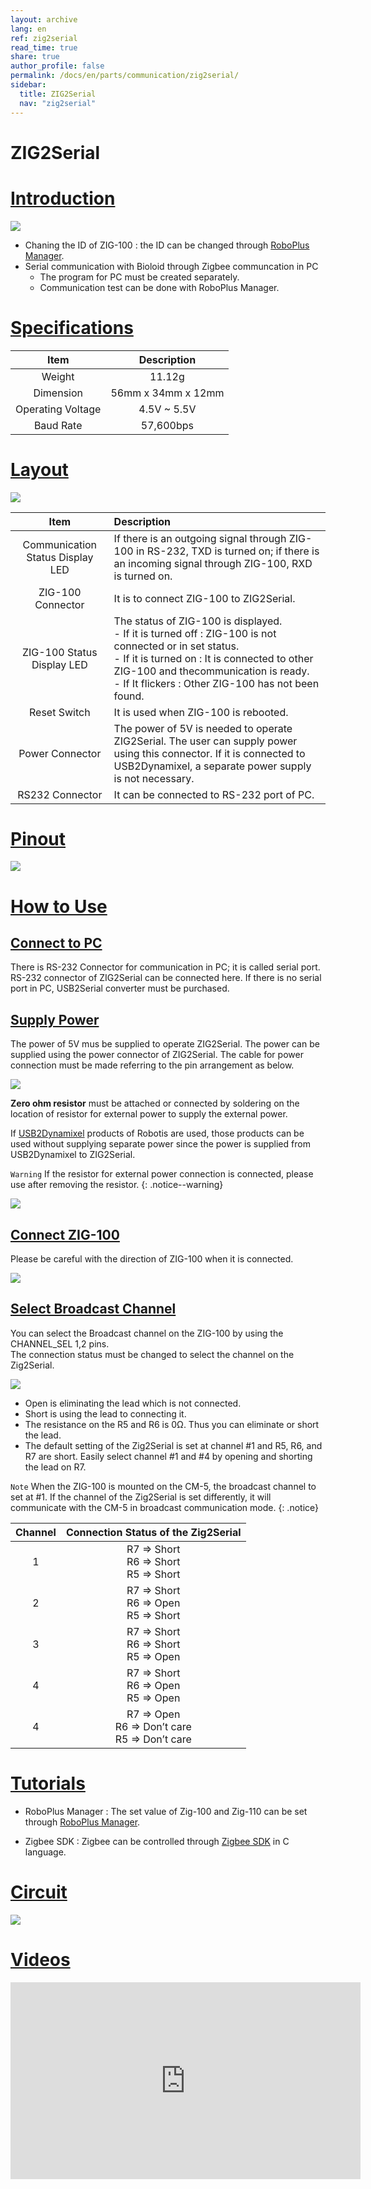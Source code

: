 ```yaml
---
layout: archive
lang: en
ref: zig2serial
read_time: true
share: true
author_profile: false
permalink: /docs/en/parts/communication/zig2serial/
sidebar:
  title: ZIG2Serial
  nav: "zig2serial"
---
```


# ZIG2Serial

# [Introduction](#introduction)

![](/assets/images/parts/communication/zig2serial_product.png)

- Chaning the ID of ZIG-100 : the ID can be changed through [RoboPlus Manager].
- Serial communication with Bioloid through Zigbee communcation in PC
  - The program for PC must be created separately.
  - Communication test can be done with RoboPlus Manager.

# [Specifications](#specifications)

|Item|Description|
|:---:|:---:|
|Weight|11.12g|
|Dimension|56mm x 34mm x 12mm|
|Operating Voltage|4.5V ~ 5.5V|
|Baud Rate|57,600bps|

# [Layout](#layout)

![](/assets/images/parts/communication/zig2serial_01.png)

|Item|Description|
|:---:|:---|
|Communication Status Display LED|If there is an outgoing signal  through ZIG-100 in RS-232, TXD is turned on; if there is an incoming signal through ZIG-100, RXD is turned on.|
|ZIG-100 Connector|It is to connect ZIG-100 to ZIG2Serial.|
|ZIG-100 Status Display LED|The status of ZIG-100 is displayed.<br />- If it is turned off : ZIG-100 is not connected or in set status.<br />- If it is turned on : It is connected to other ZIG-100 and thecommunication is ready.<br />- If It  flickers : Other ZIG-100 has not been found.|
|Reset Switch|It is used when ZIG-100 is rebooted.|
|Power Connector|The power of 5V is needed to operate ZIG2Serial. The user can supply power using this connector. If it is connected to USB2Dynamixel, a separate power supply is not necessary.|
|RS232 Connector|It can be connected to RS-232 port of PC.|

# [Pinout](#pinout)

![](/assets/images/parts/communication/zig2serial_02.png)

# [How to Use](#how-to-use)

## [Connect to PC](#connect-to-pc)

There is RS-232 Connector for communication in PC; it is called serial port. RS-232 connector of ZIG2Serial can be connected here.  If there is no serial port in PC, USB2Serial converter must be purchased.
 
## [Supply Power](#supply-power)

The power of 5V mus be supplied to operate ZIG2Serial.  The power can be supplied using the power connector of ZIG2Serial.  The cable for power connection must be made referring to the pin arrangement as below.

![](/assets/images/parts/communication/zig2serial_03.png)

**Zero ohm resistor** must be attached or connected by soldering on the location of resistor for external power to supply the external power.
 
If [USB2Dynamixel] products of Robotis are used, those products can be used without supplying separate power since the power is supplied from USB2Dynamixel to ZIG2Serial. 

`Warning` If the resistor for external power connection is connected, please use after removing the resistor.
{: .notice--warning}

![](/assets/images/parts/communication/zig2serial_04.png)

## [Connect ZIG-100](#connect-zig-100)

Please be careful with the direction of ZIG-100 when it is connected.

![](/assets/images/parts/communication/zig2serial_05.png)

## [Select Broadcast Channel](#select-broadcast-channel)

You can select the Broadcast channel on the ZIG-100 by using the CHANNEL_SEL 1,2 pins.  
The connection status must be changed to select the channel on the Zig2Serial.

![](/assets/images/parts/communication/zig2serial_06.png)

- Open is eliminating the lead which is not connected.
- Short is using the lead to connecting it.
- The resistance on the R5 and R6 is 0Ω. Thus you can eliminate or short the lead.
- The default setting of the Zig2Serial is set at channel #1 and R5, R6, and R7 are short. Easily select channel #1 and #4 by opening and shorting the lead on R7.

`Note` When the ZIG-100 is mounted on the CM-5, the broadcast channel to set at #1. If the channel of the Zig2Serial is set differently, it will communicate with the CM-5 in broadcast communication mode.
{: .notice}

|Channel|Connection Status of the Zig2Serial|
|:---:|:---:|
|1|R7 => Short<br />R6 => Short<br />R5 => Short|
|2|R7 => Short<br />R6 => Open<br />R5 => Short|
|3|R7 => Short<br />R6 => Short<br />R5 => Open|
|4|R7 => Short<br />R6 => Open<br />R5 => Open|
|4|R7 => Open<br />R6 => Don’t care<br />R5 => Don’t care|

# [Tutorials](#tutorials)

- RoboPlus Manager : The set value of Zig-100 and Zig-110 can be set through [RoboPlus Manager].
 
- Zigbee SDK : Zigbee can be controlled through [Zigbee SDK] in C language.

# [Circuit](#circuit)

![](/assets/images/parts/communication/zig2serial_07.gif)

# [Videos](#videos)
<iframe width="560" height="315" src="https://www.youtube.com/embed/YgebCObXJZg" frameborder="0" allowfullscreen></iframe>

[RoboPlus Manager]: /docs/en/software/rplus1/manager/
[USB2Dynamixel]: /docs/en/parts/interface/usb2dynamixel/
[Zigbee SDK]: /docs/en/software/sdk/zigbee_sdk/
